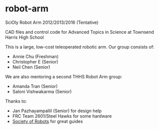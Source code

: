 # robot-arm
SciOly Robot Arm 2012/2013/2016 (Tentative)

CAD files and control code for Advanced Topics in Science at Townsend Harris High School

This is a large, low-cost teleoperated robotic arm. Our group consists of:

- Annie Chu (Freshman)
- Christopher E (Senior)
- Neil Chen (Senior)

We are also mentoring a second THHS Robot Arm group:

- Amanda Tran (Senior)
- Saloni Vishwakarma (Senior)

Thanks to:

- Jan Pazhayampallil (Senior) for design help
- FRC Team 2601/Steel Hawks for some hardware
- [Society of Robots](http://www.societyofrobots.com/) for great guides
